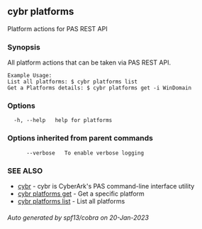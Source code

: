 ## cybr platforms

Platform actions for PAS REST API

### Synopsis

All platform actions that can be taken via PAS REST API.
	
	Example Usage:
	List all platforms: $ cybr platforms list
	Get a Platforms details: $ cybr platforms get -i WinDomain

### Options

```
  -h, --help   help for platforms
```

### Options inherited from parent commands

```
      --verbose   To enable verbose logging
```

### SEE ALSO

* [cybr](cybr.md)	 - cybr is CyberArk's PAS command-line interface utility
* [cybr platforms get](cybr_platforms_get.md)	 - Get a specific platform
* [cybr platforms list](cybr_platforms_list.md)	 - List all platforms

###### Auto generated by spf13/cobra on 20-Jan-2023
